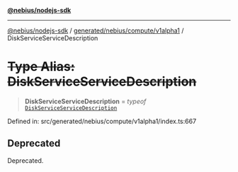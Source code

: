 [**@nebius/nodejs-sdk**](../../../../../README.md)

***

[@nebius/nodejs-sdk](../../../../../README.md) / [generated/nebius/compute/v1alpha1](../README.md) / DiskServiceServiceDescription

# ~~Type Alias: DiskServiceServiceDescription~~

> **DiskServiceServiceDescription** = *typeof* [`DiskServiceServiceDescription`](../variables/DiskServiceServiceDescription.md)

Defined in: src/generated/nebius/compute/v1alpha1/index.ts:667

## Deprecated

Deprecated.
